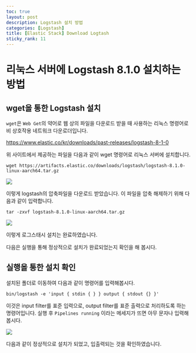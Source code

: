```yaml
---
toc: true
layout: post
description: Logstash 설치 방법
categories: [Logstash]
title: [Elastic Stack] Download Logtash
sticky_rank: 11
---
```


# 리눅스 서버에 Logstash 8.1.0 설치하는 방법

## wget을 통한 Logstash 설치
`wget`은 `Web Get`의 약어로 웹 상의 파일을 다운로드 받을 때 사용하는 리눅스 명령어로 비 상호작용 네트워크 다운로더입니다.

https://www.elastic.co/kr/downloads/past-releases/logstash-8-1-0

위 사이트에서 제공하는 파일을 다음과 같이 wget 명령어로 리눅스 서버에 설치합니다.

```shell
wget https://artifacts.elastic.co/downloads/logstash/logstash-8.1.0-linux-aarch64.tar.gz
```

![]({{site.baseurl}}/images/2022-05-11-install-logstash/logstash1.png)

이렇게 logstash의 압축파일을 다운로드 받았습니다. 이 파일을 압축 해제하기 위해 다음과 같이 입력합니다.

```shell
tar -zxvf logstash-8.1.0-linux-aarch64.tar.gz
```

![]({{site.baseurl}}/images/2022-05-11-install-logstash/logstash2.png)

이렇게 로그스태시 설치는 완료하였습니다.

다음은 실행을 통해 정상적으로 설치가 완료되었는지 확인을 해 봅시다.

## 실행을 통한 설치 확인

설치된 폴더로 이동하여 다음과 같이 명령어를 입력해봅시다.

```shell
bin/logstash -e 'input { stdin { } } output { stdout {} }'
```

이것은 input filter를 표준 입력으로, output filter를 표준 출력으로 처리하도록 하는 명령어입니다.
실행 후 `Pipelines running` 이라는 메세지가 뜨면 아무 문자나 입력해봅시다.

![]({{site.baseurl}}/images/2022-05-11-install-logstash/logstash3.png)

다음과 같이 정상적으로 설치가 되었고, 입출력되는 것을 확인하였습니다.
